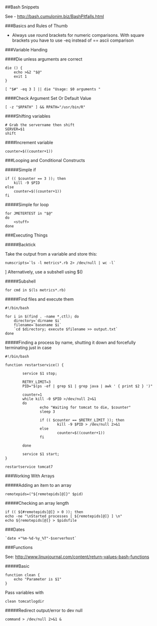 ##Bash Snippets

See - http://bash.cumulonim.biz/BashPitfalls.html

###Basics and Rules of Thumb


* Always use round brackets for numeric comparisons.  With square brackets you have to use -eq instead of == ascii comparison


###Variable Handing

####Die unless arguments are correct


    die () {
        echo >&2 "$@"
        exit 1
    }
    
    [ "$#" -eq 3 ] || die "Usage: $0 arguments "

####Check Argument Set Or Default Value

    [ -z "$RPATH" ] && RPATH="/usr/bin/R"


####Shifting variables

    # Grab the servername then shift
    SERVER=$1
    shift

####Increment variable

    counter=$((counter+1))
    
###Looping and Conditional Constructs


#####Simple if

    if (( $counter == 3 )); then    		
		kill -9 $PID
	else
		counter=$((counter+1))
	fi

#####Simple for loop

    for JMETERTEST in "$@"
    do
        <stuff>
    done

###Executing Things

#####Backtick

Take the output from a variable and store this:

    numscripts=`ls -l metrics*.rb 2> /dev/null | wc -l`
]
Alternatively, use a subshell using $()

#####Subshell

    for cmd in $(ls metrics*.rb)
    
#####Find files and execute them

    #!/bin/bash

    for i in $(find . -name *.ctl); do	
    	directory=`dirname $i`
        filename=`basename $i`
    	`cd $directory; execute $filename >> output.txt`
    done
    
#####Finding a process by name, shutting it down and forcefully terminating just in case

	#!/bin/bash

	function restartservice() {
	
	        service $1 stop;
	
	        RETRY_LIMIT=3
	        PID="$(ps -ef | grep $1 | grep java | awk ' { print $2 } ')"
	
	        counter=1
	        while kill -0 $PID >/dev/null 2>&1
	        do
	                echo "Waiting for tomcat to die, $counter"
	                sleep 3
	
	                if (( $counter == $RETRY_LIMIT )); then
	                        kill -9 $PID > /dev/null 2>&1
	                else
	                        counter=$((counter+1))
	                fi
	
	        done
	
	        service $1 start; 
	}

	restartservice tomcat7


###Working With Arrays

#####Adding an item to an array

    remotepids=("${remotepids[@]}" $pid)
    
#####Checking an array length

    if (( ${#remotepids[@]} > 0 )); then    
    echo -ne "\nStarted processes [ ${remotepids[@]} ] \n"
    echo ${remotepids[@]} > $pidsfile

###Dates

    `date +"%m-%d-%y_%T"-$serverhost`
    
###Functions

See: http://www.linuxjournal.com/content/return-values-bash-functions

#####Basic

    function clean {
        echo "Parameter is $1"
    } 
    
Pass variables with

    clean tomcatlogdir


#####Redirect output/error to dev null

    command > /dev/null 2>&1 &
